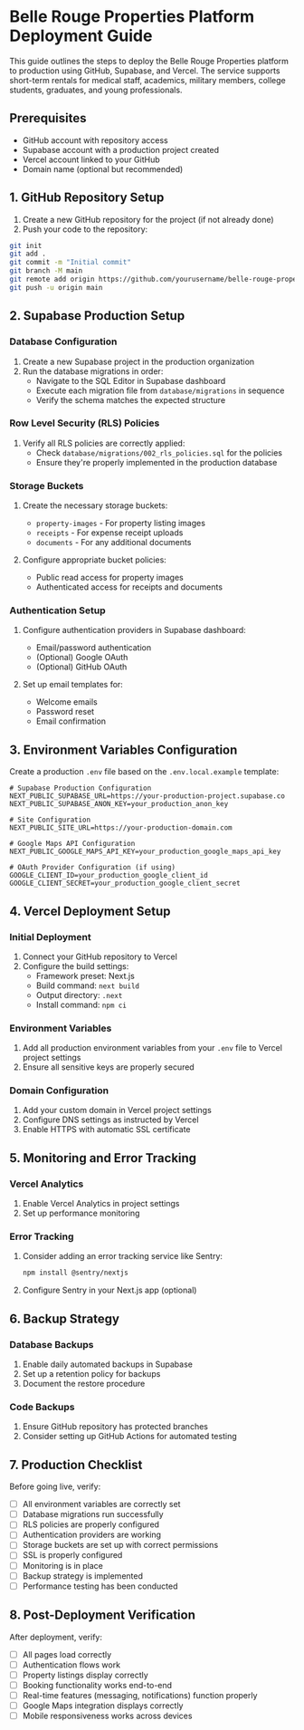 # Belle Rouge Properties Platform Deployment Guide

This guide outlines the steps to deploy the Belle Rouge Properties platform to production using GitHub, Supabase, and Vercel. The service supports short-term rentals for medical staff, academics, military members, college students, graduates, and young professionals.

## Prerequisites

- GitHub account with repository access
- Supabase account with a production project created
- Vercel account linked to your GitHub
- Domain name (optional but recommended)

## 1. GitHub Repository Setup

1. Create a new GitHub repository for the project (if not already done)
2. Push your code to the repository:

```bash
git init
git add .
git commit -m "Initial commit"
git branch -M main
git remote add origin https://github.com/yourusername/belle-rouge-properties.git
git push -u origin main
```

## 2. Supabase Production Setup

### Database Configuration

1. Create a new Supabase project in the production organization
2. Run the database migrations in order:
   - Navigate to the SQL Editor in Supabase dashboard
   - Execute each migration file from `database/migrations` in sequence
   - Verify the schema matches the expected structure

### Row Level Security (RLS) Policies

1. Verify all RLS policies are correctly applied:
   - Check `database/migrations/002_rls_policies.sql` for the policies
   - Ensure they're properly implemented in the production database

### Storage Buckets

1. Create the necessary storage buckets:
   - `property-images` - For property listing images
   - `receipts` - For expense receipt uploads
   - `documents` - For any additional documents

2. Configure appropriate bucket policies:
   - Public read access for property images
   - Authenticated access for receipts and documents

### Authentication Setup

1. Configure authentication providers in Supabase dashboard:
   - Email/password authentication
   - (Optional) Google OAuth
   - (Optional) GitHub OAuth

2. Set up email templates for:
   - Welcome emails
   - Password reset
   - Email confirmation

## 3. Environment Variables Configuration

Create a production `.env` file based on the `.env.local.example` template:

```
# Supabase Production Configuration
NEXT_PUBLIC_SUPABASE_URL=https://your-production-project.supabase.co
NEXT_PUBLIC_SUPABASE_ANON_KEY=your_production_anon_key

# Site Configuration
NEXT_PUBLIC_SITE_URL=https://your-production-domain.com

# Google Maps API Configuration
NEXT_PUBLIC_GOOGLE_MAPS_API_KEY=your_production_google_maps_api_key

# OAuth Provider Configuration (if using)
GOOGLE_CLIENT_ID=your_production_google_client_id
GOOGLE_CLIENT_SECRET=your_production_google_client_secret
```

## 4. Vercel Deployment Setup

### Initial Deployment

1. Connect your GitHub repository to Vercel
2. Configure the build settings:
   - Framework preset: Next.js
   - Build command: `next build`
   - Output directory: `.next`
   - Install command: `npm ci`

### Environment Variables

1. Add all production environment variables from your `.env` file to Vercel project settings
2. Ensure all sensitive keys are properly secured

### Domain Configuration

1. Add your custom domain in Vercel project settings
2. Configure DNS settings as instructed by Vercel
3. Enable HTTPS with automatic SSL certificate

## 5. Monitoring and Error Tracking

### Vercel Analytics

1. Enable Vercel Analytics in project settings
2. Set up performance monitoring

### Error Tracking

1. Consider adding an error tracking service like Sentry:
   ```bash
   npm install @sentry/nextjs
   ```

2. Configure Sentry in your Next.js app (optional)

## 6. Backup Strategy

### Database Backups

1. Enable daily automated backups in Supabase
2. Set up a retention policy for backups
3. Document the restore procedure

### Code Backups

1. Ensure GitHub repository has protected branches
2. Consider setting up GitHub Actions for automated testing

## 7. Production Checklist

Before going live, verify:

- [ ] All environment variables are correctly set
- [ ] Database migrations run successfully
- [ ] RLS policies are properly configured
- [ ] Authentication providers are working
- [ ] Storage buckets are set up with correct permissions
- [ ] SSL is properly configured
- [ ] Monitoring is in place
- [ ] Backup strategy is implemented
- [ ] Performance testing has been conducted

## 8. Post-Deployment Verification

After deployment, verify:

- [ ] All pages load correctly
- [ ] Authentication flows work
- [ ] Property listings display correctly
- [ ] Booking functionality works end-to-end
- [ ] Real-time features (messaging, notifications) function properly
- [ ] Google Maps integration displays correctly
- [ ] Mobile responsiveness works across devices